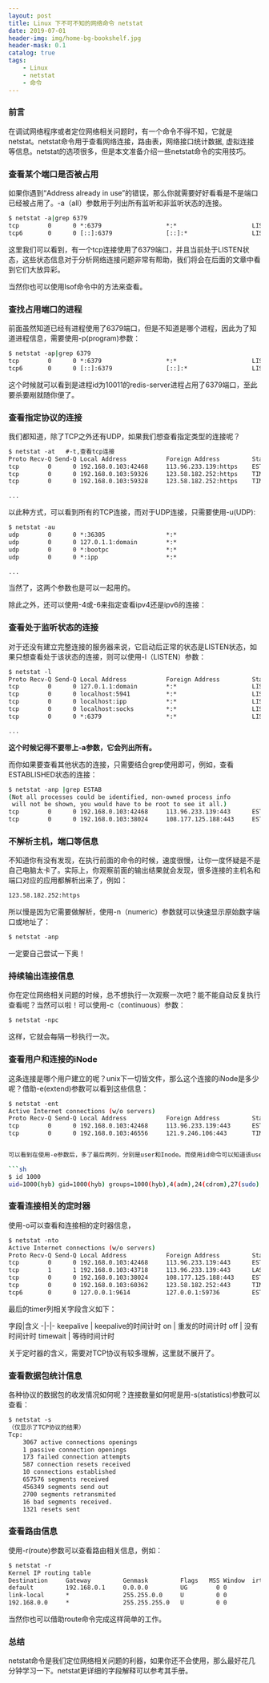 ```yaml
---
layout: post
title: Linux 下不可不知的网络命令 netstat
date: 2019-07-01
header-img: img/home-bg-bookshelf.jpg
header-mask: 0.1
catalog: true
tags:
    - Linux
    - netstat
    - 命令
---
```


### 前言


在调试网络程序或者定位网络相关问题时，有一个命令不得不知，它就是netstat。netstat命令用于查看网络连接，路由表，网络接口统计数据, 虚拟连接等信息。netstat的选项很多，但是本文准备介绍一些netstat命令的实用技巧。


### 查看某个端口是否被占用


如果你遇到“Address already in use”的错误，那么你就需要好好看看是不是端口已经被占用了。-a（all）参数用于列出所有监听和非监听状态的连接。

```sh
$ netstat -a|grep 6379
tcp        0      0 *:6379                  *:*                     LISTEN     
tcp6       0      0 [::]:6379               [::]:*                  LISTEN 
```

这里我们可以看到，有一个tcp连接使用了6379端口，并且当前处于LISTEN状态，这些状态信息对于分析网络连接问题非常有帮助，我们将会在后面的文章中看到它们大放异彩。


当然你也可以使用lsof命令中的方法来查看。


### 查找占用端口的进程


前面虽然知道已经有进程使用了6379端口，但是不知道是哪个进程，因此为了知道进程信息，需要使用-p(program)参数：

```sh
$ netstat -ap|grep 6379
tcp        0      0 *:6379                  *:*                     LISTEN      10011/redis-server 
tcp6       0      0 [::]:6379               [::]:*                  LISTEN      10011/redis-server
```

这个时候就可以看到是进程id为10011的redis-server进程占用了6379端口，至此要杀要剐就随你便了。


### 查看指定协议的连接


我们都知道，除了TCP之外还有UDP，如果我们想查看指定类型的连接呢？

```sh
$ netstat -at   #-t,查看tcp连接
Proto Recv-Q Send-Q Local Address           Foreign Address         State
tcp        0      0 192.168.0.103:42468     113.96.233.139:https    ESTABLISHED
tcp        0      0 192.168.0.103:59326     123.58.182.252:https    TIME_WAIT  
tcp        0      0 192.168.0.103:59328     123.58.182.252:https    TIME_WAIT  

...
```

以此种方式，可以看到所有的TCP连接，而对于UDP连接，只需要使用-u(UDP):

```sh
$ netstat -au
udp        0      0 *:36305                 *:*                                
udp        0      0 127.0.1.1:domain        *:*                                
udp        0      0 *:bootpc                *:*                                
udp        0      0 *:ipp                   *:*   

...
```


当然了，这两个参数也是可以一起用的。


除此之外，还可以使用-4或-6来指定查看ipv4还是ipv6的连接：


### 查看处于监听状态的连接


对于还没有建立完整连接的服务器来说，它启动后正常的状态是LISTEN状态，如果只想查看处于该状态的连接，则可以使用-l（LISTEN）参数：

```sh
$ netstat -l
Proto Recv-Q Send-Q Local Address           Foreign Address         State      
tcp        0      0 127.0.1.1:domain        *:*                     LISTEN     
tcp        0      0 localhost:5941          *:*                     LISTEN     
tcp        0      0 localhost:ipp           *:*                     LISTEN     
tcp        0      0 localhost:socks         *:*                     LISTEN     
tcp        0      0 *:6379                  *:*                     LISTEN

...
```

**这个时候记得不要带上-a参数，它会列出所有。**


而你如果要查看其他状态的连接，只需要结合grep使用即可，例如，查看ESTABLISHED状态的连接：

```sh
$ netstat -anp |grep ESTAB
(Not all processes could be identified, non-owned process info
 will not be shown, you would have to be root to see it all.)
tcp        0      0 192.168.0.103:42468     113.96.233.139:443      ESTABLISHED 2613/chrome     
tcp        0      0 192.168.0.103:38024     108.177.125.188:443     ESTABLISHED 2613/chrome     
```

### 不解析主机，端口等信息


不知道你有没有发现，在执行前面的命令的时候，速度很慢，让你一度怀疑是不是自己电脑太卡了。实际上，你观察前面的输出结果就会发现，很多连接的主机名和端口对应的应用都解析出来了，例如：

```sh
123.58.182.252:https
```

所以慢是因为它需要做解析，使用-n（numeric）参数就可以快速显示原始数字端口或地址了：

```sh
$ netstat -anp
```

一定要自己尝试一下奥！


### 持续输出连接信息


你在定位网络相关问题的时候，总不想执行一次观察一次吧？能不能自动反复执行查看呢？当然可以啦！可以使用-c（continuous）参数：

```sh
$ netstat -npc
```

这样，它就会每隔一秒执行一次。


### 查看用户和连接的iNode


这条连接是哪个用户建立的呢？unix下一切皆文件，那么这个连接的iNode是多少呢？借助-e(extend)参数可以看到这些信息：

```sh
$ netstat -ent
Active Internet connections (w/o servers)
Proto Recv-Q Send-Q Local Address           Foreign Address         State       User       Inode      
tcp        0      0 192.168.0.103:42468     113.96.233.139:443      ESTABLISHED 1000       134891     
tcp        0      0 192.168.0.103:46556     121.9.246.106:443       TIME_WAIT   0          0          


可以看到在使用-e参数后，多了最后两列，分别是user和Inode。而使用id命令可以知道该user到底是谁：

```sh
$ id 1000
uid=1000(hyb) gid=1000(hyb) groups=1000(hyb),4(adm),24(cdrom),27(sudo),30(dip),46(plugdev),113(lpadmin),128(sambashare)
```

### 查看连接相关的定时器


使用-o可以查看和连接相的定时器信息，

```sh
$ netstat -nto
Active Internet connections (w/o servers)
Proto Recv-Q Send-Q Local Address           Foreign Address         State       Timer
tcp        0      0 192.168.0.103:42468     113.96.233.139:443      ESTABLISHED keepalive (18.69/0/0)
tcp        1      1 192.168.0.103:43718     113.96.233.139:443      LAST_ACK    on (19.97/7/0)
tcp        0      0 192.168.0.103:38024     108.177.125.188:443     ESTABLISHED keepalive (34.76/0/0)
tcp        0      0 192.168.0.103:60362     123.58.182.252:443      TIME_WAIT   timewait (6.70/0/0)
tcp6       0      0 127.0.0.1:9614          127.0.0.1:59736         ESTABLISHED off (0.00/0/0)
```

最后的timer列相关字段含义如下：

字段|含义
-|-|-
keepalive | keepalive的时间计时
on | 重发的时间计时
off | 没有时间计时
timewait | 等待时间计时


关于定时器的含义，需要对TCP协议有较多理解，这里就不展开了。


### 查看数据包统计信息


各种协议的数据包的收发情况如何呢？连接数量如何呢是用-s(statistics)参数可以查看：

```sh
$ netstat -s
（仅显示了TCP协议的结果）
Tcp:
    3067 active connections openings
    1 passive connection openings
    173 failed connection attempts
    587 connection resets received
    10 connections established
    657576 segments received
    456349 segments send out
    2700 segments retransmited
    16 bad segments received.
    1321 resets sent
```

### 查看路由信息


使用-r(route)参数可以查看路由相关信息，例如：

```sh
$ netstat -r
Kernel IP routing table
Destination     Gateway         Genmask         Flags   MSS Window  irtt Iface
default         192.168.0.1     0.0.0.0         UG        0 0          0 wlp3s0
link-local      *               255.255.0.0     U         0 0          0 wlp3s0
192.168.0.0     *               255.255.255.0   U         0 0          0 wlp3s0
```

当然你也可以借助route命令完成这样简单的工作。


### 总结


netstat命令是我们定位网络相关问题的利器，如果你还不会使用，那么最好花几分钟学习一下。netstat更详细的字段解释可以参考其手册。

